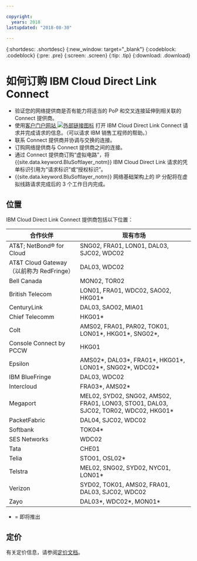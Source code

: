 ```yaml
---

copyright:
  years: 2018
lastupdated: "2018-08-30"

---
```


{:shortdesc: .shortdesc}
{:new_window: target="_blank"}
{:codeblock: .codeblock}
{:pre: .pre}
{:screen: .screen}
{:tip: .tip}
{:download: .download}

# 如何订购 IBM Cloud Direct Link Connect

 * 验证您的网络提供商是否有能力将适当的 PoP 和交叉连接延伸到相关联的 Connect 提供商。
 * 使用[客户门户网站 ![外部链接图标](../../icons/launch-glyph.svg "外部链接图标")](https://control.softlayer.com/) 打开 IBM Cloud Direct Link Connect 请求并完成请求的信息。（可以请求 IBM 销售工程师的帮助。） 
 * 联系 Connect 提供商并协调与交换的连接。
 * 订购网络提供商与 Connect 提供商之间的连接。
 * 通过 Connect 提供商订购“虚拟电路”，将 {{site.data.keyword.BluSoftlayer_notm}} IBM Cloud Direct Link 请求的凭单标识引用为“请求标识”或“授权标识”。
 * {{site.data.keyword.BluSoftlayer_notm}} 网络基础架构上的 IP 分配将在虚拟线路请求完成后的 3 个工作日内完成。
 

## 位置

IBM Cloud Direct Link Connect 提供商包括以下位置：

|合作伙伴 |现有市场|
|--------------|--------------|
|AT&T; NetBond® for Cloud |SNG02, FRA01, LON01, DAL03, SJC02, WDC02|
|AT&T Cloud Gateway（以前称为 RedFringe）|DAL03, WDC02 |
|Bell Canada |MON02, TOR02 |
|British Telecom |LON01, FRA01, WDC02, SAO02, HKG01* |
|CenturyLink|DAL03, SAO02, MIA01|
|Chief Telecomm|HKG01* |
|Colt |AMS02, FRA01, PAR02, TOK01, LON01*, HKG01*, SNG02*,|
|Console Connect by PCCW |HKG01|
|Epsilon|AMS02*, DAL03*, FRA01*, HKG01*, LON01*, SNG02*, WDC02*|
|IBM BlueFringe|DAL03, WDC02 |
|Intercloud|FRA03*, AMS02*|
|Megaport |MEL02, SYD02, SNG02, AMS02, FRA01, LON03, STO01, DAL03, SJC02, TOR02, WDC02, HKG01*|
|PacketFabric |DAL04, SJC02, WDC02|
|Softbank|TOK04*|
|SES Networks|WDC02|
|Tata|CHE01|
|Telia |STO01, OSL02*|
|Telstra |MEL02, SNG02, SYD02, NYC01, LON01* |
|Verizon |SYD02, TOK01, AMS02, FRA01, DAL03, SJC02, WDC02 |
|Zayo|DAL03*, WDC02*, MON01*|

* = 即将推出

## 定价

有关定价信息，请参阅[定价文档](pricing.html)。
